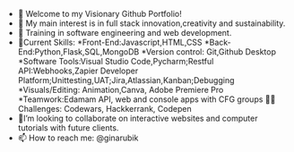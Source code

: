 - 👋 Welcome to my Visionary Github Portfolio!
- 👀 My main interest is in full stack innovation,creativity and sustainability.
- 🌱 Training in software engineering and web development.
- 🌈Current Skills:
*Front-End:Javascript,HTML,CSS
*Back-End:Python,Flask,SQL,MongoDB
*Version control: Git,Github Desktop
*Software Tools:Visual Studio Code,Pycharm;Restful API:Webhooks,Zapier Developer Platform;Unittesting,UAT;Jira,Atlassian,Kanban;Debugging
*Visuals/Editing: Animation,Canva, Adobe Premiere Pro
*Teamwork:Edamam API, web and console apps with CFG groups
🏃‍♀️ Challenges: Codewars, Hackkerrank, Codepen 
- 📸I’m looking to collaborate on interactive websites and computer tutorials with future clients.
- 📫 How to reach me: @ginarubik 

<!---
ginarubik/ginarubik is a ✨ special ✨ repository because its `README.md` (this file) appears on your GitHub profile.
You can click the Preview link to take a look at your changes.
--->
